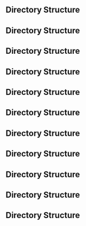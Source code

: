 ## Directory Structure

## Directory Structure

## Directory Structure

## Directory Structure

## Directory Structure

## Directory Structure

## Directory Structure

## Directory Structure

## Directory Structure

## Directory Structure

## Directory Structure


